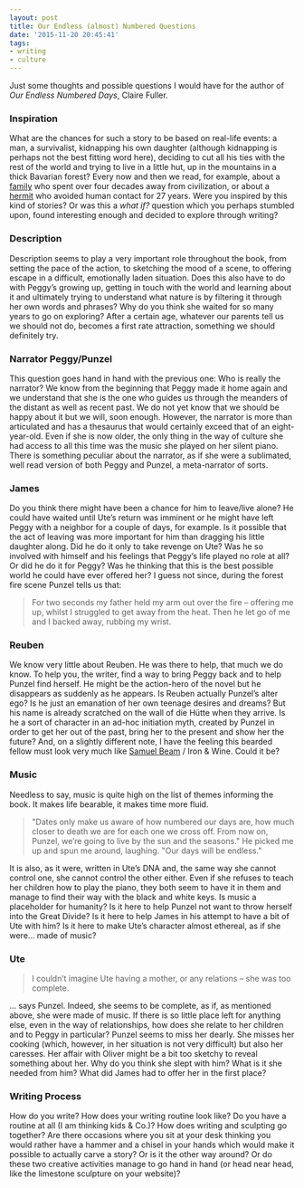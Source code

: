 ```yaml
---
layout: post
title: Our Endless (almost) Numbered Questions
date: '2015-11-20 20:45:41'
tags:
- writing
- culture
---
```


Just some thoughts and possible questions I would have for the author of *Our Endless Numbered Days*, Claire Fuller.

### Inspiration

What are the chances for such a story to be based on real-life events: a man, a survivalist, kidnapping his own daughter (although kidnapping is perhaps not the best fitting word here), deciding to cut all his ties with the rest of the world and trying to live in a little hut, up in the mountains in a thick Bavarian forest? Every now and then we read, for example, about a [family](http://www.smithsonianmag.com/history/for-40-years-this-russian-family-was-cut-off-from-all-human-contact-unaware-of-world-war-ii-7354256/?no-ist) who spent over four decades away from civilization, or about a [hermit](https://en.wikipedia.org/wiki/Christopher_Thomas_Knight) who avoided human contact for 27 years. Were you inspired by this kind of stories? Or was this a *what if?* question which you perhaps stumbled upon, found interesting enough and decided to explore through writing?


### Description

Description seems to play a very important role throughout the book, from setting the pace of the action, to sketching the mood of a scene, to offering escape in a difficult, emotionally laden situation. Does this also have to do with Peggy’s growing up, getting in touch with the world and learning about it and ultimately trying to understand what nature is by filtering it through her own words and phrases? Why do you think she waited for so many years to go on exploring? After a certain age, whatever our parents tell us we should not do, becomes a first rate attraction, something we should definitely try.


### Narrator Peggy/Punzel

This question goes hand in hand with the previous one: Who is really the narrator? We know from the beginning that Peggy made it home again and we understand that she is the one who guides us through the meanders of the distant as well as recent past. We do not yet know that we should be happy about it but we will, soon enough. However, the narrator is more than articulated and has a thesaurus that would certainly exceed that of an eight-year-old. Even if she is now older, the only thing in the way of culture she had access to all this time was the music she played on her silent piano. There is something peculiar about the narrator, as if she were a sublimated, well read version of both Peggy and Punzel, a meta-narrator of sorts.


### James

Do you think there might have been a chance for him to leave/live alone? He could have waited until Ute’s return was imminent or he might have left Peggy with a neighbor for a couple of days, for example. Is it possible that the act of leaving was more important for him than dragging his little daughter along. Did he do it only to take revenge on Ute? Was he so involved with himself and his feelings that Peggy’s life played no role at all? Or did he do it for Peggy? Was he thinking that this is the best possible world he could have ever offered her? I guess not since, during the forest fire scene Punzel tells us that:

>For two seconds my father held my arm out over the fire – offering me up, whilst I struggled to get away from the heat. Then he let go of me and I backed away, rubbing my wrist.




### Reuben

We know very little about Reuben. He was there to help, that much we do know. To help you, the writer, find a way to bring Peggy back and to help Punzel find herself. He might be the action-hero of the novel but he disappears as suddenly as he appears. Is Reuben actually Punzel’s alter ego? Is he just an emanation of her own teenage desires and dreams? But his name is already scratched on the wall of die Hütte when they arrive. 
Is he a sort of character in an ad-hoc initiation myth, created by Punzel in order to get her out of the past, bring her to the present and show her the future? 
And, on a slightly different note, I have the feeling this bearded fellow must look very much like [Samuel Beam](https://en.wikipedia.org/wiki/Iron_%26_Wine) / Iron & Wine. Could it be?


### Music

Needless to say, music is quite high on the list of themes informing the book. It makes life bearable, it makes time more fluid.

>"Dates only make us aware of how numbered our days are, how much closer to death we are for each one we cross off. From now on, Punzel, we’re going to live by the sun and the seasons." He picked me up and spun me around, laughing. "Our days will be endless."


It is also, as it were, written in Ute’s DNA and, the same way she cannot control one, she cannot control the other either. Even if she refuses to teach her children how to play the piano, they both seem to have it in them and manage to find their way with the black and white keys. 
Is music a placeholder for humanity? Is it here to help Punzel not want to throw herself into the Great Divide? Is it here to help James in his attempt to have a bit of Ute with him? Is it here to make Ute’s character almost ethereal, as if she were… made of music?


### Ute

>I couldn’t imagine Ute having a mother, or any relations – she was too complete.

... says Punzel. Indeed, she seems to be complete, as if, as mentioned above, she were made of music. If there is so little place left for anything else, even in the way of relationships, how does she relate to her children and to Peggy in particular? Punzel seems to miss her dearly. She misses her cooking (which, however, in her situation is not very difficult) but also her caresses. 
Her affair with Oliver might be a bit too sketchy to reveal something about her. Why do you think she slept with him? What is it she needed from him? 
What did James had to offer her in the first place?


### Writing Process

How do you write? How does your writing routine look like? Do you have a routine at all (I am thinking kids & Co.)? 
How does writing and sculpting go together? Are there occasions where you sit at your desk thinking you would rather have a hammer and a chisel in your hands which would make it possible to actually carve a story? Or is it the other way around? Or do these two creative activities manage to go hand in hand (or head near head, like the limestone sculpture on your website)? 
